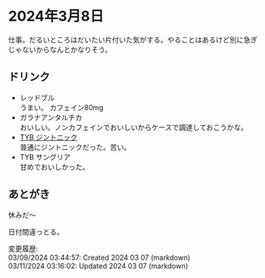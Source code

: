# 2024年3月8日

仕事。だるいところはだいたい片付いた気がする。やることはあるけど別に急ぎじゃないからなんとかなりそう。

## ドリンク

- レッドブル  
うまい。
カフェイン80mg
- ガラナアンタルチカ  
おいしい。ノンカフェインでおいしいからケースで調達しておこうかな。
- [TYB ジントニック](https://www.suntory.co.jp/rtd/tyb/)  
普通にジントニックだった。苦い。
- TYB サングリア  
甘めでおいしかった。

## あとがき

休みだ～


日付間違っとる。

変更履歴:  
03/09/2024 03:44:57: Created 2024 03 07 (markdown)  
03/11/2024 03:16:02: Updated 2024 03 07 (markdown)  
